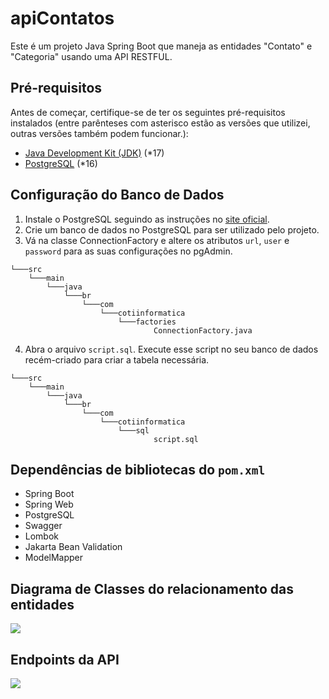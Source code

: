 # apiContatos

Este é um projeto Java Spring Boot que maneja as entidades "Contato" e "Categoria" usando uma API RESTFUL.

## Pré-requisitos

Antes de começar, certifique-se de ter os seguintes pré-requisitos instalados (entre parênteses com asterisco estão as versões que utilizei, outras versões também podem funcionar.):

- [Java Development Kit (JDK)](https://www.oracle.com/java/technologies/javase-downloads.html) (*17)
- [PostgreSQL](https://www.postgresql.org/download/) (*16)

## Configuração do Banco de Dados

1. Instale o PostgreSQL seguindo as instruções no [site oficial](https://www.postgresql.org/download/).
2. Crie um banco de dados no PostgreSQL para ser utilizado pelo projeto.
3. Vá na classe ConnectionFactory e altere os atributos `url`, `user` e `password` para as suas configurações no pgAdmin.
````
└───src
    └───main
        └───java
            └───br
                └───com
                    └───cotiinformatica
                        └───factories
                                ConnectionFactory.java
````
4. Abra o arquivo `script.sql`. Execute esse script no seu banco de dados recém-criado para criar a tabela necessária.
````
└───src
    └───main
        └───java
            └───br
                └───com
                    └───cotiinformatica
                        └───sql
                                script.sql
````

## Dependências de bibliotecas do ``pom.xml``
- Spring Boot
- Spring Web
- PostgreSQL
- Swagger
- Lombok
- Jakarta Bean Validation
- ModelMapper

## Diagrama de Classes do relacionamento das entidades
![](https://github.com/user-attachments/assets/285d060f-30c4-4305-80d9-fa45277f8451)

## Endpoints da API
![](https://github.com/user-attachments/assets/1c2caf78-e199-413e-b361-1efe59052fa1)